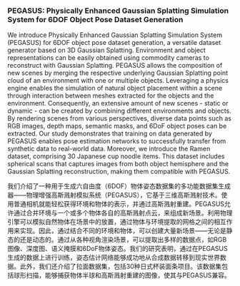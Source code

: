 ### PEGASUS: Physically Enhanced Gaussian Splatting Simulation System for 6DOF Object Pose Dataset Generation

We introduce Physically Enhanced Gaussian Splatting Simulation System (PEGASUS) for 6DOF object pose dataset generation, a versatile dataset generator based on 3D Gaussian Splatting. Environment and object representations can be easily obtained using commodity cameras to reconstruct with Gaussian Splatting. PEGASUS allows the composition of new scenes by merging the respective underlying Gaussian Splatting point cloud of an environment with one or multiple objects. Leveraging a physics engine enables the simulation of natural object placement within a scene through interaction between meshes extracted for the objects and the environment. Consequently, an extensive amount of new scenes - static or dynamic - can be created by combining different environments and objects. By rendering scenes from various perspectives, diverse data points such as RGB images, depth maps, semantic masks, and 6DoF object poses can be extracted. Our study demonstrates that training on data generated by PEGASUS enables pose estimation networks to successfully transfer from synthetic data to real-world data. Moreover, we introduce the Ramen dataset, comprising 30 Japanese cup noodle items. This dataset includes spherical scans that captures images from both object hemisphere and the Gaussian Splatting reconstruction, making them compatible with PEGASUS.


我们介绍了一种用于生成六自由度（6DOF）物体姿态数据集的多功能数据集生成器——物理增强高斯溅射模拟系统（PEGASUS），它基于三维高斯溅射技术。使用普通相机就能轻松获得环境和物体的表示，并通过高斯溅射重建。PEGASUS允许通过合并环境与一个或多个物体各自的高斯溅射点云，来组成新场景。利用物理引擎可以模拟自然物体在场景中的放置，通过物体与环境提取的网格之间的相互作用来实现。因此，通过结合不同的环境和物体，可以创建大量新场景——无论是静态的还是动态的。通过从各种视角渲染场景，可以提取出多样的数据点，如RGB图像、深度图、语义掩膜和6DoF物体姿态。我们的研究表明，通过在PEGASUS生成的数据上进行训练，姿态估计网络能够成功地从合成数据转移到现实世界数据。此外，我们还介绍了拉面数据集，包括30种日式杯装面条项目。该数据集包括球形扫描，能够捕获物体半球和高斯溅射重建的图像，使其与PEGASUS兼容。
